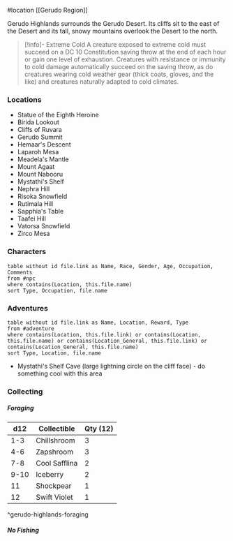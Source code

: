  #location [[Gerudo Region]]

Gerudo Highlands surrounds the Gerudo Desert. Its cliffs sit to the east of the Desert and its tall, snowy mountains overlook the Desert to the north.

>[!info]- Extreme Cold
> A creature exposed to extreme cold must succeed on a DC 10 Constitution saving throw at the end of each hour or gain one level of exhaustion. Creatures with resistance or immunity to cold damage automatically succeed on the saving throw, as do creatures wearing cold weather gear (thick coats, gloves, and the like) and creatures naturally adapted to cold climates.

### Locations

* Statue of the Eighth Heroine
* Birida Lookout
* Cliffs of Ruvara
* Gerudo Summit
* Hemaar's Descent
* Laparoh Mesa
* Meadela's Mantle
* Mount Agaat
* Mount Nabooru
* Mystathi's Shelf
* Nephra Hill
* Risoka Snowfield
* Rutimala Hill
* Sapphia's Table
* Taafei Hill
* Vatorsa Snowfield
* Zirco Mesa

### Characters

```dataview
table without id file.link as Name, Race, Gender, Age, Occupation, Comments
from #npc
where contains(Location, this.file.name)
sort Type, Occupation, file.name
```

### Adventures
```dataview
table without id file.link as Name, Location, Reward, Type
from #adventure
where contains(Location, this.file.link) or contains(Location, this.file.name) or contains(Location_General, this.file.link) or contains(Location_General, this.file.name)
sort Type, Location, file.name
```

* Mystathi's Shelf Cave (large lightning circle on the cliff face) - do something cool with this area

### Collecting

##### Foraging

| d12  | Collectible   | Qty (12) |
| ---- | ------------- | -------- |
| 1-3  | Chillshroom   | 3        |
| 4-6  | Zapshroom     | 3        |
| 7-8  | Cool Safflina | 2        |
| 9-10 | Iceberry      | 2        |
| 11   | Shockpear   | 1        |
| 12   | Swift Violet  | 1        |
^gerudo-highlands-foraging

##### No Fishing
